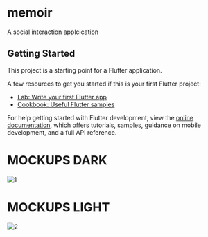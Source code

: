 # memoir

A social interaction applcication

## Getting Started

This project is a starting point for a Flutter application.

A few resources to get you started if this is your first Flutter project:

- [Lab: Write your first Flutter app](https://docs.flutter.dev/get-started/codelab)
- [Cookbook: Useful Flutter samples](https://docs.flutter.dev/cookbook)

For help getting started with Flutter development, view the
[online documentation](https://docs.flutter.dev/), which offers tutorials,
samples, guidance on mobile development, and a full API reference.

# MOCKUPS DARK
![1](https://github.com/ruslan-durrani/Flutter-Projects/assets/71668800/d879c84e-0308-43f9-84b1-7a43a0eec5d5)
# MOCKUPS LIGHT
![2](https://github.com/ruslan-durrani/Flutter-Projects/assets/71668800/5b7876ba-8b4d-45b1-8b90-6604971de734)
